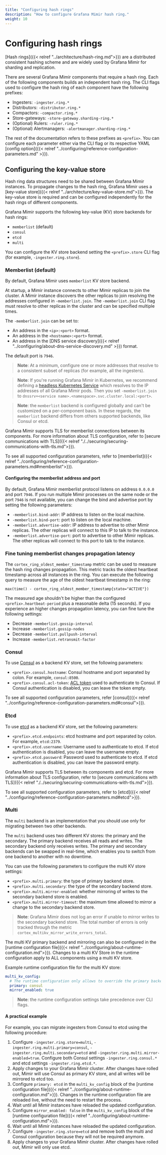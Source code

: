 ```yaml
---
title: "Configuring hash rings"
description: "How to configure Grafana Mimir hash ring."
weight: 10
---
```


# Configuring hash rings

[Hash rings]({{< relref "../architecture/hash-ring.md">}}) are a distributed consistent hashing scheme and are widely used by Grafana Mimir for sharding and replication.

There are several Grafana Mimir components that require a hash ring.
Each of the following components builds an independent hash ring.
The CLI flags used to configure the hash ring of each component have the following prefixes:

- Ingesters: `-ingester.ring.*`
- Distributors: `-distributor.ring.*`
- Compactors: `-compactor.ring.*`
- Store-gateways: `-store-gateway.sharding-ring.*`
- (Optional) Rulers: `-ruler.ring.*`
- (Optional) Alertmanagers: `-alertmanager.sharding-ring.*`

The rest of the documentation refers to these prefixes as `<prefix>`.
You can configure each parameter either via the CLI flag or its respective YAML [config option]({{< relref "../configuring/reference-configuration-parameters.md" >}}).

## Configuring the key-value store

Hash ring data structures need to be shared between Grafana Mimir instances.
To propagate changes to the hash ring, Grafana Mimir uses a [key-value store]({{< relref "../architecture/key-value-store.md">}}).
The key-value store is required and can be configured independently for the hash rings of different components.

Grafana Mimir supports the following key-value (KV) store backends for hash rings:

- `memberlist` (default)
- `consul`
- `etcd`
- `multi`

You can configure the KV store backend setting the `<prefix>.store` CLI flag (for example, `-ingester.ring.store`).

### Memberlist (default)

By default, Grafana Mimir uses `memberlist` KV store backend.

At startup, a Mimir instance connects to other Mimir replicas to join the cluster.
A Mimir instance discovers the other replicas to join resolving the addresses configured in `-memberlist.join`.
The `-memberlist.join` CLI flag must resolve to other replicas in the cluster and can be specified multiple times.

The `-memberlist.join` can be set to:

- An address in the `<ip>:<port>` format.
- An address in the `<hostname>:<port>` format.
- An address in the [DNS service discovery]({{< relref "../configuring/about-dns-service-discovery.md" >}}) format.

The default port is `7946`.

> **Note**: At a minimum, configure one or more addresses that resolve to a consistent subset of replicas (for example, all the ingesters).

> **Note**: If you're running Grafana Mimir in Kubernetes, we recommend defining a [headless Kubernetes Service](https://kubernetes.io/docs/concepts/services-networking/service/#headless-services) which resolves to the IP addresses of all Grafana Mimir pods. Then you set `-memberlist.join` to `dnssrv+<service name>.<namespace>.svc.cluster.local:<port>`.

> **Note**: the `memberlist` backend is configured globally and can't be customized on a per-component basis. In these regards, the `memberlist` backend differs from others supported backends, like Consul or etcd.

Grafana Mimir supports TLS for memberlist connections between its components.
For more information about TLS configuration, refer to [secure communications with TLS]({{< relref "./../securing/securing-communications-with-tls.md">}}).

To see all supported configuration parameters, refer to [memberlist]({{< relref "../configuring/reference-configuration-parameters.md#memberlist">}}).

#### Configuring the memberlist address and port

By default, Grafana Mimir memberlist protocol listens on address `0.0.0.0` and port `7946`.
If you run multiple Mimir processes on the same node or the port `7946` is not available, you can change the bind and advertise port by setting the following parameters:

- `-memberlist.bind-addr`: IP address to listen on the local machine.
- `-memberlist.bind-port`: port to listen on the local machine.
- `-memberlist.advertise-addr`: IP address to advertise to other Mimir replicas. The other replicas will connect to this IP to talk to the instance.
- `-memberlist.advertise-port`: port to advertise to other Mimir replicas. The other replicas will connect to this port to talk to the instance.

### Fine tuning memberlist changes propagation latency

The `cortex_ring_oldest_member_timestamp` metric can be used to measure the hash ring changes propagation.
This metric tracks the oldest heartbeat timestamp across all instances in the ring.
You can execute the following query to measure the age of the oldest heartbeat timestamp in the ring:

```promql
max(time() - cortex_ring_oldest_member_timestamp{state="ACTIVE"})
```

The measured age shouldn't be higher than the configured `<prefix>.heartbeat-period` plus a reasonable delta (15 seconds).
If you experience an higher changes propagation latency, you can fine tune the following settings:

- Decrease `-memberlist.gossip-interval`
- Increase `-memberlist.gossip-nodes`
- Decrease `-memberlist.pullpush-interval`
- Increase `-memberlist.retransmit-factor`

### Consul

To use [Consul](https://www.consul.io) as a backend KV store, set the following parameters:

- `<prefix>.consul.hostname`: Consul hostname and port separated by colon. For example, `consul:8500`.
- `<prefix>.consul.acl-token`: [ACL token](https://www.consul.io/docs/security/acl/acl-system) used to authenticate to Consul. If Consul authentication is disabled, you can leave the token empty.

To see all supported configuration parameters, refer [consul]({{< relref "../configuring/reference-configuration-parameters.md#consul">}}).

### Etcd

To use [etcd](https://etcd.io) as a backend KV store, set the following parameters:

- `<prefix>.etcd.endpoints`: etcd hostname and port separated by colon. For example, `etcd:2379`.
- `<prefix>.etcd.username`: Username used to authenticate to etcd. If etcd authentication is disabled, you can leave the username empty.
- `<prefix>.etcd.password`: Password used to authenticate to etcd. If etcd authentication is disabled, you can leave the password empty.

Grafana Mimir supports TLS between its components and etcd.
For more information about TLS configuration, refer to [secure communications with TLS]({{< relref "./../securing/securing-communications-with-tls.md">}}).

To see all supported configuration parameters, refer to [etcd]({{< relref "../configuring/reference-configuration-parameters.md#etcd">}}).

### Multi

The `multi` backend is an implementation that you should use only for migrating between two other backends.

The `multi` backend uses two different KV stores: the primary and the secondary.
The primary backend receives all reads and writes.
The secondary backend only receives writes.
The primary and secondary backends can be swapped in real-time, which enables you to switch from one backend to another with no downtime.

You can use the following parameters to configure the multi KV store settings:

- `<prefix>.multi.primary`: the type of primary backend store.
- `<prefix>.multi.secondary`: the type of the secondary backend store.
- `<prefix>.multi.mirror-enabled`: whether mirroring of writes to the secondary backend store is enabled.
- `<prefix>.multi.mirror-timeout`: the maximum time allowed to mirror a change to the secondary backend store.

> **Note**: Grafana Mimir does not log an error if unable to mirror writes to the secondary backend store. The total number of errors is only tracked through the metric `cortex_multikv_mirror_write_errors_total`.

The multi KV primary backend and mirroring can also be configured in the [runtime configuration file]({{< relref "../configuring/about-runtime-configuration.md">}}).
Changes to a multi KV Store in the runtime configuration apply to ALL components using a multi KV store.

Example runtime configuration file for the multi KV store:

```yaml
multi_kv_config:
  # The runtime configuration only allows to override the primary backend and whether mirroring is enabled.
  primary: consul
  mirror_enabled: true
```

> **Note**: the runtime configuration settings take precedence over CLI flags.

#### A practical example

For example, you can migrate ingesters from Consul to etcd using the following procedure:

1. Configure `-ingester.ring.store=multi`, `-ingester.ring.multi.primary=consul`, `-ingester.ring.multi.secondary=etcd` and `-ingester.ring.multi.mirror-enabled=true`. Configure both Consul settings `-ingester.ring.consul.*` and etcd settings `-ingester.ring.etcd.*`.
1. Apply changes to your Grafana Mimir cluster. After changes have rolled out, Mimir will use Consul as primary KV store, and all writes will be mirrored to etcd too.
1. Configure `primary: etcd` in the `multi_kv_config` block of the [runtime configuration file]({{< relref "../configuring/about-runtime-configuration.md">}}). Changes in the runtime configuration file are reloaded live, without the need to restart the process.
1. Wait until all Mimir instances have reloaded the updated configuration.
1. Configure `mirror_enabled: false` in the `multi_kv_config` block of the [runtime configuration file]({{< relref "../configuring/about-runtime-configuration.md">}}).
1. Wait until all Mimir instances have reloaded the updated configuration.
1. Configure `-ingester.ring.store=etcd` and remove both the multi and Consul configuration because they will not be required anymore.
1. Apply changes to your Grafana Mimir cluster. After changes have rolled out, Mimir will only use etcd.
